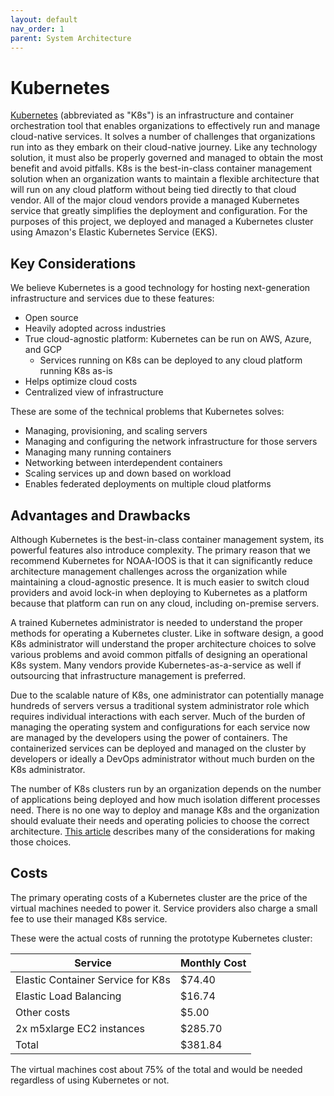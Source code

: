 ```yaml
---
layout: default
nav_order: 1
parent: System Architecture
---
```


# Kubernetes

[Kubernetes](https://kubernetes.io/) (abbreviated as "K8s") is an infrastructure and container orchestration tool that enables organizations to effectively run and manage cloud-native services. It solves a number of challenges that organizations run into as they embark on their cloud-native journey. Like any technology solution, it must also be properly governed and managed to obtain the most benefit and avoid pitfalls. K8s is the best-in-class container management solution when an organization wants to maintain a flexible architecture that will run on any cloud platform without being tied directly to that cloud vendor. All of the major cloud vendors provide a managed Kubernetes service that greatly simplifies the deployment and configuration. For the purposes of this project, we deployed and managed a Kubernetes cluster using Amazon's Elastic Kubernetes Service (EKS).

## Key Considerations

We believe Kubernetes is a good technology for hosting next-generation infrastructure and services due to these features:

- Open source
- Heavily adopted across industries
- True cloud-agnostic platform: Kubernetes can be run on AWS, Azure, and GCP
  - Services running on K8s can be deployed to any cloud platform running K8s as-is
- Helps optimize cloud costs
- Centralized view of infrastructure

These are some of the technical problems that Kubernetes solves:

- Managing, provisioning, and scaling servers
- Managing and configuring the network infrastructure for those servers
- Managing many running containers
- Networking between interdependent containers
- Scaling services up and down based on workload
- Enables federated deployments on multiple cloud platforms

## Advantages and Drawbacks

Although Kubernetes is the best-in-class container management system, its powerful features also introduce complexity. The primary reason that we recommend Kubernetes for NOAA-IOOS is that it can significantly reduce architecture management challenges across the organization while maintaining a cloud-agnostic presence. It is much easier to switch cloud providers and avoid lock-in when deploying to Kubernetes as a platform because that platform can run on any cloud, including on-premise servers.

A trained Kubernetes administrator is needed to understand the proper methods for operating a Kubernetes cluster. Like in software design, a good K8s administrator will understand the proper architecture choices to solve various problems and avoid common pitfalls of designing an operational K8s system. Many vendors provide Kubernetes-as-a-service as well if outsourcing that infrastructure management is preferred.

Due to the scalable nature of K8s, one administrator can potentially manage hundreds of servers versus a traditional system administrator role which requires individual interactions with each server. Much of the burden of managing the operating system and configurations for each service now are managed by the developers using the power of containers. The containerized services can be deployed and managed on the cluster by developers or ideally a DevOps administrator without much burden on the K8s administrator. 

The number of K8s clusters run by an organization depends on the number of applications being deployed and how much isolation different processes need. There is no one way to deploy and manage K8s and the organization should evaluate their needs and operating policies to choose the correct architecture. [This article](https://learnk8s.io/how-many-clusters) describes many of the considerations for making those choices.

## Costs

The primary operating costs of a Kubernetes cluster are the price of the virtual machines needed to power it. Service providers also charge a small fee to use their managed K8s service.

These were the actual costs of running the prototype Kubernetes cluster:

| Service | Monthly Cost |
| ------- | ------------ |
| Elastic Container Service for K8s | $74.40 |
| Elastic Load Balancing | $16.74 |
| Other costs | $5.00 |
| 2x m5xlarge EC2 instances | $285.70 | 
| Total | $381.84 |

The virtual machines cost about 75% of the total and would be needed regardless of using Kubernetes or not.